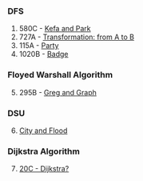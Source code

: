 ### DFS
01. 580C - [Kefa and Park](https://codeforces.com/problemset/problem/580/C)
02. 727A - [Transformation: from A to B](https://codeforces.com/contest/727/problem/A)
03. 115A - [Party](https://codeforces.com/problemset/problem/115/A)
04. 1020B - [Badge](https://codeforces.com/problemset/problem/1020/B)

### Floyed Warshall Algorithm
05. 295B - [Greg and Graph](https://codeforces.com/problemset/problem/295/B)

### DSU
06. [City and Flood](https://www.hackerearth.com/practice/data-structures/disjoint-data-strutures/basics-of-disjoint-data-structures/practice-problems/algorithm/city-and-flood-1/)

### Dijkstra Algorithm
07. [20C - Dijkstra?](https://codeforces.com/problemset/problem/20/C)
